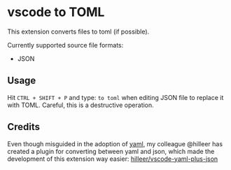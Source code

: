 # vscode to TOML

This extension converts files to toml (if possible).

Currently supported source file formats:

* JSON

## Usage

Hit `CTRL + SHIFT + P` and type: `to toml` when editing JSON file to replace it with TOML. Careful, this is a destructive operation.

## Credits

Even though misguided in the adoption of [yaml](https://noyaml.com/), my colleague @hilleer has created a plugin for converting between yaml and json, which made the development of this extension way easier: [hilleer/vscode-yaml-plus-json](https://github.com/hilleer/vscode-yaml-plus-json)
